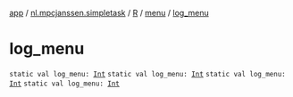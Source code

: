 [app](../../../index.md) / [nl.mpcjanssen.simpletask](../../index.md) / [R](../index.md) / [menu](index.md) / [log_menu](.)

# log_menu

`static val log_menu: `[`Int`](https://kotlinlang.org/api/latest/jvm/stdlib/kotlin/-int/index.html)
`static val log_menu: `[`Int`](https://kotlinlang.org/api/latest/jvm/stdlib/kotlin/-int/index.html)
`static val log_menu: `[`Int`](https://kotlinlang.org/api/latest/jvm/stdlib/kotlin/-int/index.html)
`static val log_menu: `[`Int`](https://kotlinlang.org/api/latest/jvm/stdlib/kotlin/-int/index.html)